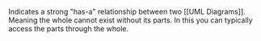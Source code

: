 Indicates a strong "has-a" relationship between two [[UML Diagrams]]. Meaning the whole cannot exist without its parts. In this you can typically access the parts through the whole.